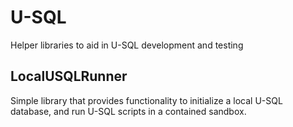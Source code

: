 # U-SQL
Helper libraries to aid in U-SQL development and testing

## LocalUSQLRunner

Simple library that provides functionality to initialize a local U-SQL database, and run U-SQL scripts in a contained sandbox.

